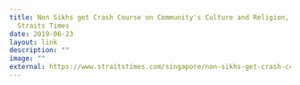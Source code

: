 ```yaml
---
title: Non Sikhs get Crash Course on Community's Culture and Religion, The
  Straits Times
date: 2019-06-23
layout: link
description: ""
image: ""
external: https://www.straitstimes.com/singapore/non-sikhs-get-crash-course-on-communitys-culture-and-religion
---
```

